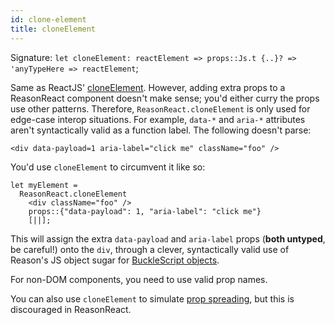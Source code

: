 ```yaml
---
id: clone-element
title: cloneElement
---
```

Signature: `let cloneElement: reactElement => props::Js.t {..}? => 'anyTypeHere => reactElement`;

Same as ReactJS' [cloneElement](https://facebook.github.io/react/docs/react-api.html#cloneelement). However, adding extra props to a ReasonReact component doesn't make sense; you'd either curry the props use other patterns. Therefore, `ReasonReact.cloneElement` is only used for edge-case interop situations. For example, `data-*` and `aria-*` attributes aren't syntactically valid as a function label. The following doesn't parse:

```reason
<div data-payload=1 aria-label="click me" className="foo" />
```

You'd use `cloneElement` to circumvent it like so:

```reason
let myElement =
  ReasonReact.cloneElement
    <div className="foo" />
    props::{"data-payload": 1, "aria-label": "click me"}
    [||];
```

This will assign the extra `data-payload` and `aria-label` props (**both untyped**, be careful!) onto the `div`, through a clever, syntactically valid use of Reason's JS object sugar for [BuckleScript objects](http://bucklescript.github.io/bucklescript/Manual.html#_create_js_objects_using_bs_obj).

For non-DOM components, you need to use valid prop names.

You can also use `cloneElement` to simulate [prop spreading](reason-react.md#props-spread), but this is discouraged in ReasonReact.
